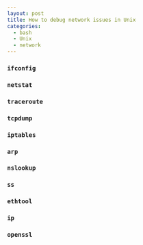 ```yaml
---
layout: post
title: How to debug network issues in Unix
categories:
  - bash
  - Unix
  - network
---
```


### `ifconfig`

### `netstat`

### `traceroute`

### `tcpdump`

### `iptables`

### `arp`

### `nslookup`

### `ss`

### `ethtool`

### `ip`

### `openssl`
